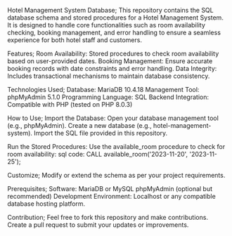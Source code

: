 Hotel Management System Database;
 This repository contains the SQL database schema and stored procedures for a Hotel Management System. 
 It is designed to handle core functionalities such as room availability checking, booking management, 
 and error handling to ensure a seamless experience for both hotel staff and customers.

Features;
   Room Availability: Stored procedures to check room availability based on user-provided dates.
   Booking Management: Ensure accurate booking records with date constraints and error handling.
   Data Integrity: Includes transactional mechanisms to maintain database consistency.

Technologies Used;
  Database: MariaDB 10.4.18
  Management Tool: phpMyAdmin 5.1.0
  Programming Language: SQL
  Backend Integration: Compatible with PHP (tested on PHP 8.0.3)

How to Use;
Import the Database:
   Open your database management tool (e.g., phpMyAdmin).
   Create a new database (e.g., hotel-management-system).
   Import the SQL file provided in this repository.

Run the Stored Procedures:
  Use the available_room procedure to check for room availability:
  sql code:
  CALL available_room('2023-11-20', '2023-11-25'); 

Customize;
    Modify or extend the schema as per your project requirements.

Prerequisites;
Software:
   MariaDB or MySQL
   phpMyAdmin (optional but recommended)
Development Environment:
   Localhost or any compatible database hosting platform.

Contribution;
Feel free to fork this repository and make contributions. Create a pull request to submit your updates or improvements.
